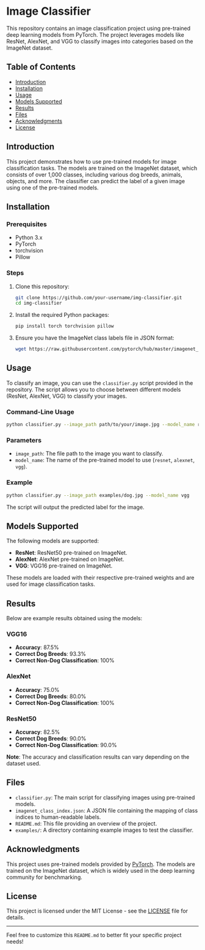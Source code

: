 # Image Classifier

This repository contains an image classification project using pre-trained deep learning models from PyTorch. The project leverages models like ResNet, AlexNet, and VGG to classify images into categories based on the ImageNet dataset.

## Table of Contents

- [Introduction](#introduction)
- [Installation](#installation)
- [Usage](#usage)
- [Models Supported](#models-supported)
- [Results](#results)
- [Files](#files)
- [Acknowledgments](#acknowledgments)
- [License](#license)

## Introduction

This project demonstrates how to use pre-trained models for image classification tasks. The models are trained on the ImageNet dataset, which consists of over 1,000 classes, including various dog breeds, animals, objects, and more. The classifier can predict the label of a given image using one of the pre-trained models.

## Installation

### Prerequisites

- Python 3.x
- PyTorch
- torchvision
- Pillow

### Steps

1. Clone this repository:
    ```bash
    git clone https://github.com/your-username/img-classifier.git
    cd img-classifier
    ```

2. Install the required Python packages:
    ```bash
    pip install torch torchvision pillow
    ```

3. Ensure you have the ImageNet class labels file in JSON format:
    ```bash
    wget https://raw.githubusercontent.com/pytorch/hub/master/imagenet_class_index.json
    ```

## Usage

To classify an image, you can use the `classifier.py` script provided in the repository. The script allows you to choose between different models (ResNet, AlexNet, VGG) to classify your images.

### Command-Line Usage

```bash
python classifier.py --image_path path/to/your/image.jpg --model_name resnet
```

### Parameters

- `image_path`: The file path to the image you want to classify.
- `model_name`: The name of the pre-trained model to use (`resnet`, `alexnet`, `vgg`).

### Example

```bash
python classifier.py --image_path examples/dog.jpg --model_name vgg
```

The script will output the predicted label for the image.

## Models Supported

The following models are supported:

- **ResNet**: ResNet50 pre-trained on ImageNet.
- **AlexNet**: AlexNet pre-trained on ImageNet.
- **VGG**: VGG16 pre-trained on ImageNet.

These models are loaded with their respective pre-trained weights and are used for image classification tasks.

## Results

Below are example results obtained using the models:

### VGG16

- **Accuracy**: 87.5%
- **Correct Dog Breeds**: 93.3%
- **Correct Non-Dog Classification**: 100%

### AlexNet

- **Accuracy**: 75.0%
- **Correct Dog Breeds**: 80.0%
- **Correct Non-Dog Classification**: 100%

### ResNet50

- **Accuracy**: 82.5%
- **Correct Dog Breeds**: 90.0%
- **Correct Non-Dog Classification**: 90.0%

**Note**: The accuracy and classification results can vary depending on the dataset used.

## Files

- `classifier.py`: The main script for classifying images using pre-trained models.
- `imagenet_class_index.json`: A JSON file containing the mapping of class indices to human-readable labels.
- `README.md`: This file providing an overview of the project.
- `examples/`: A directory containing example images to test the classifier.

## Acknowledgments

This project uses pre-trained models provided by [PyTorch](https://pytorch.org/). The models are trained on the ImageNet dataset, which is widely used in the deep learning community for benchmarking.

## License

This project is licensed under the MIT License - see the [LICENSE](LICENSE) file for details.

---

Feel free to customize this `README.md` to better fit your specific project needs!

